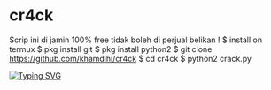 # cr4ck
Scrip ini di jamin 100% free tidak boleh di perjual  belikan ! 
$ install on termux
$ pkg install git
$ pkg install python2
$ git clone https://github.com/khamdihi/cr4ck
$ cd cr4ck
$ python2 crack.py

[![Typing SVG](https://readme-typing-svg.herokuapp.com?color=%2336BCF7&lines=Welcome+to+my+github+Khamdihi+XD)](https://git.io/typing-svg) 
